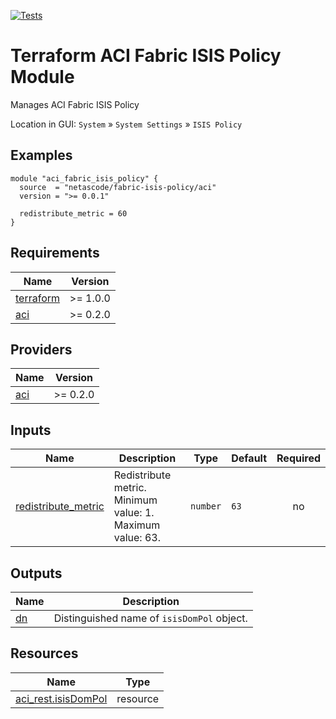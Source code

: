 <!-- BEGIN_TF_DOCS -->
[![Tests](https://github.com/netascode/terraform-aci-fabric-isis-policy/actions/workflows/test.yml/badge.svg)](https://github.com/netascode/terraform-aci-fabric-isis-policy/actions/workflows/test.yml)

# Terraform ACI Fabric ISIS Policy Module

Manages ACI Fabric ISIS Policy

Location in GUI:
`System` » `System Settings` » `ISIS Policy`

## Examples

```hcl
module "aci_fabric_isis_policy" {
  source  = "netascode/fabric-isis-policy/aci"
  version = ">= 0.0.1"

  redistribute_metric = 60
}

```

## Requirements

| Name | Version |
|------|---------|
| <a name="requirement_terraform"></a> [terraform](#requirement\_terraform) | >= 1.0.0 |
| <a name="requirement_aci"></a> [aci](#requirement\_aci) | >= 0.2.0 |

## Providers

| Name | Version |
|------|---------|
| <a name="provider_aci"></a> [aci](#provider\_aci) | >= 0.2.0 |

## Inputs

| Name | Description | Type | Default | Required |
|------|-------------|------|---------|:--------:|
| <a name="input_redistribute_metric"></a> [redistribute\_metric](#input\_redistribute\_metric) | Redistribute metric. Minimum value: 1. Maximum value: 63. | `number` | `63` | no |

## Outputs

| Name | Description |
|------|-------------|
| <a name="output_dn"></a> [dn](#output\_dn) | Distinguished name of `isisDomPol` object. |

## Resources

| Name | Type |
|------|------|
| [aci_rest.isisDomPol](https://registry.terraform.io/providers/netascode/aci/latest/docs/resources/rest) | resource |
<!-- END_TF_DOCS -->